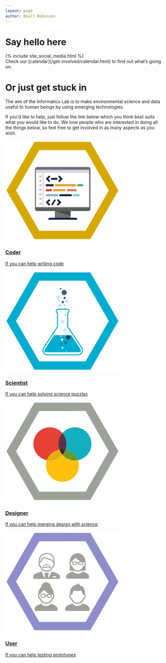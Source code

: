 ```yaml
---
layout: page
author: Niall Robinson
---
```


<h1>Say hello here</h1>
<div class="social-icons-lg">
	{% include site_social_media.html %}
</div>
Check our [calendar](/get-involved/calendar.html) to find out what’s going on.

<h1>Or just get stuck in</h1>
<p>The aim of the Informatics Lab is to make environmental science and data useful to human beings by using emerging technologies.</p>

<p>If you'd like to help, just follow the link below which you think best suits what you would like to do. We love people who are interested in doing all the things below, so feel free to
get involved in as many aspects as you wish.</p>
<div class="container">
		<div class="row">
			<div class="col-xs-6">
				<div class="stream">
					<a href="coder/">
						<img src="/images/coder.svg" alt="coder">
						<div class="caption">
							<h3>Coder</h3>
							<p class="hidden-xs">If you can help writing code</p>
						</div>
					</a>
				</div>
			</div>
			<div class="col-xs-6">
				<div class="stream">
					<a href="scientist/">
						<img src="/images/scientist.svg" alt="scientist">
						<div class="caption">
							<h3>Scientist</h3>
							<p class="hidden-xs">If you can help solving
							science puzzles</p>
						</div>
					</a>
				</div>
			</div>
		</div>
		<div class="row">
			<div class="col-xs-6">
				<div class="stream">
					<a href="designer/">
						<img src="/images/designer.svg" alt="designer">
						<div class="caption">
							<h3>Designer</h3>
							<p class="hidden-xs">If you can help merging design with science</p>
						</div>
					</a>
				</div>
			</div>
			<div class="col-xs-6">
				<div class="stream">
					<a href="user/">
						<img src="/images/user.svg" alt="user">
						<div class="caption">
							<h3>User</h3>
							<p class="hidden-xs">If you can help testing prototypes</p>
						</div>
					</a>
				</div>
			</div>
		</div>
	</div>
</div>
